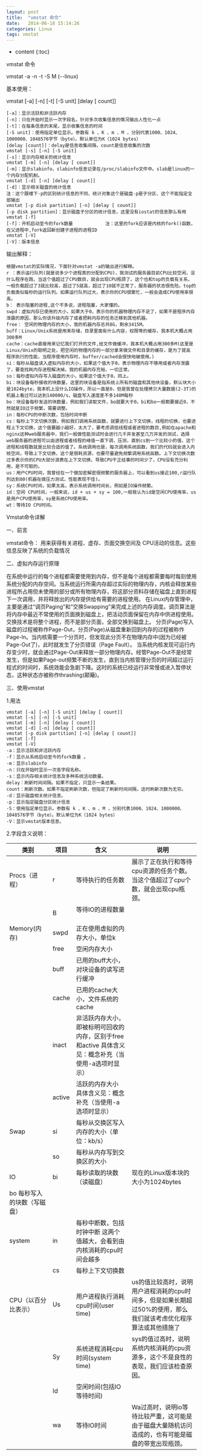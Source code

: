 ```yaml
---
layout: post
title:  "vmstat 命令"
date:   2014-06-18 15:14:26
categories: Linux
tags: vmstat
---
```


* content
{:toc}

vmstat 命令

vmstat -a -n -t -S M  (--linux)



基本使用：

vmstat [-a] [-n] [-t] [-S unit] [delay [ count]]

```
[-a]：显示活跃和非活跃内存
[-n]：只在开始时显示一次字段名，针对多次收集信息的情况输出人性化一点
[-t]：在每条信息的末尾，显示收集信息的时间
[-S unit]：使用指定单位显示。参数有 k 、K 、m 、M ，分别代表1000、1024、1000000、1048576字节（byte）。默认单位为K（1024 bytes）
[delay [count]]：delay是信息收集间隔，count是信息收集的次数
vmstat [-s] [-n] [-S unit]
[-s]：显示内存相关的统计信息
vmstat [-m] [-n] [delay [ count]]
[-m]：显示slabinfo，slabinfo信息记录在/proc/slabinfo文件中。slab是linux的一个内存分配机制。
vmstat [-d] [-n] [delay [ count]]
[-d]：显示相关磁盘的统计信息    
注：这个跟楼下-p的区别统计信息的不同、统计对象这个是磁盘-p是子分区、这个不能指定全部输出
vmstat [-p disk partition] [-n] [delay [ count]]
[-p disk partition]：显示磁盘子分区的统计信息，这里没有iostat的信息那么有用
vmstat [-f]
[-f]：开机启动至今的fork数量            注：这里的fork应该是内核的fork()函数，在父进程中,fork返回新创建子进程的进程ID
vmstat [-V]
[-V]：版本信息
```

输出解释：
```
根据vmstat的实际情况，下面针对vmstat -a的输出进行解释。
r ：表示运行队列(就是说多少个进程真的分配到CPU)，我测试的服务器目前CPU比较空闲，没什么程序在跑，当这个值超过了CPU数目，就会出现CPU瓶颈了。这个也和top的负载有关系，一般负载超过了3就比较高，超过了5就高，超过了10就不正常了，服务器的状态很危险。top的负载类似每秒的运行队列。如果运行队列过大，表示你的CPU很繁忙，一般会造成CPU使用率很高。
b： 表示阻塞的进程,这个不多说，进程阻塞，大家懂的。
swpd：虚拟内存已使用的大小，如果大于0，表示你的机器物理内存不足了，如果不是程序内存泄露的原因，那么你该升级内存了或者把耗内存的任务迁移到其他机器。
free： 空闲的物理内存的大小，我的机器内存总共8G，剩余3415M。
buff：Linux/Unix系统是用来存储，目录里面有什么内容，权限等的缓存，我本机大概占用300多M
cache：cache直接用来记忆我们打开的文件,给文件做缓冲，我本机大概占用300多M(这里是Linux/Unix的聪明之处，把空闲的物理内存的一部分拿来做文件和目录的缓存，是为了提高 程序执行的性能，当程序使用内存时，buffer/cached会很快地被使用。)
si：每秒从磁盘读入虚拟内存的大小，如果这个值大于0，表示物理内存不够用或者内存泄露了，要查找耗内存进程解决掉。我的机器内存充裕，一切正常。
so：每秒虚拟内存写入磁盘的大小，如果这个值大于0，同上。
bi：块设备每秒接收的块数量，这里的块设备是指系统上所有的磁盘和其他块设备，默认块大小是1024byte，我本机上没什么IO操作，所以一直是0，但是我曾在处理拷贝大量数据(2-3T)的机器上看过可以达到140000/s，磁盘写入速度差不多140M每秒
bo：块设备每秒发送的块数量，例如我们读取文件，bo就要大于0。bi和bo一般都要接近0，不然就是IO过于频繁，需要调整。
in：每秒CPU的中断次数，包括时间中断
cs：每秒上下文切换次数，例如我们调用系统函数，就要进行上下文切换，线程的切换，也要进程上下文切换，这个值要越小越好，太大了，要考虑调低线程或者进程的数目,例如在apache和nginx这种web服务器中，我们一般做性能测试时会进行几千并发甚至几万并发的测试，选择web服务器的进程可以由进程或者线程的峰值一直下调，压测，直到cs到一个比较小的值，这个进程和线程数就是比较合适的值了。系统调用也是，每次调用系统函数，我们的代码就会进入内核空间，导致上下文切换，这个是很耗资源，也要尽量避免频繁调用系统函数。上下文切换次数过多表示你的CPU大部分浪费在上下文切换，导致CPU干正经事的时间少了，CPU没有充分利用，是不可取的。
us：用户CPU时间，我曾经在一个做加密解密很频繁的服务器上，可以看到us接近100,r运行队列达到80(机器在做压力测试，性能表现不佳)。
sy：系统CPU时间，如果太高，表示系统调用时间长，例如是IO操作频繁。
id：空闲 CPU时间，一般来说，id + us + sy = 100,一般我认为id是空闲CPU使用率，us是用户CPU使用率，sy是系统CPU使用率。
wt：等待IO CPU时间。
```

Vmstat命令详解

一、前言

vmstat命令：  用来获得有关进程、虚存、页面交换空间及 CPU活动的信息。这些信息反映了系统的负载情况

二、虚拟内存运行原理

在系统中运行的每个进程都需要使用到内存，但不是每个进程都需要每时每刻使用系统分配的内存空间。当系统运行所需内存超过实际的物理内存，内核会释放某些进程所占用但未使用的部分或所有物理内存，将这部分资料存储在磁盘上直到进程下一次调用，并将释放出的内存提供给有需要的进程使用。
在Linux内存管理中，主要是通过“调页Paging”和“交换Swapping”来完成上述的内存调度。调页算法是将内存中最近不常使用的页面换到磁盘上，把活动页面保留在内存中供进程使用。交换技术是将整个进程，而不是部分页面，全部交换到磁盘上。
分页(Page)写入磁盘的过程被称作Page-Out，分页(Page)从磁盘重新回到内存的过程被称作Page-In。当内核需要一个分页时，但发现此分页不在物理内存中(因为已经被Page-Out了)，此时就发生了分页错误（Page Fault）。
当系统内核发现可运行内存变少时，就会通过Page-Out来释放一部分物理内存。经管Page-Out不是经常发生，但是如果Page-out频繁不断的发生，直到当内核管理分页的时间超过运行程式的时间时，系统效能会急剧下降。这时的系统已经运行非常慢或进入暂停状态，这种状态亦被称作thrashing(颠簸)。

三、使用vmstat

1.用法
```
vmstat [-a] [-n] [-S unit] [delay [ count]]
vmstat [-s] [-n] [-S unit]
vmstat [-m] [-n] [delay [ count]]
vmstat [-d] [-n] [delay [ count]]
vmstat [-p disk partition] [-n] [delay [ count]]
vmstat [-f]
vmstat [-V]
-a：显示活跃和非活跃内存
-f：显示从系统启动至今的fork数量 。
-m：显示slabinfo
-n：只在开始时显示一次各字段名称。
-s：显示内存相关统计信息及多种系统活动数量。
delay：刷新时间间隔。如果不指定，只显示一条结果。
count：刷新次数。如果不指定刷新次数，但指定了刷新时间间隔，这时刷新次数为无穷。
-d：显示磁盘相关统计信息。
-p：显示指定磁盘分区统计信息
-S：使用指定单位显示。参数有 k 、K 、m 、M ，分别代表1000、1024、1000000、1048576字节（byte）。默认单位为K（1024 bytes）
-V：显示vmstat版本信息。
```

2.字段含义说明：

 类别 | 项目 | 含义 | 说明 
-|-|-|-
Procs（进程） | r | 等待执行的任务数  | 展示了正在执行和等待cpu资源的任务个数。当这个值超过了cpu个数，就会出现cpu瓶颈。
             | B | 等待IO的进程数量  |
Memory(内存) | swpd | 正在使用虚拟的内存大小，单位k  | 
            | free | 空闲内存大小  
             | buff | 已用的buff大小，对块设备的读写进行缓冲  | 
             | cache | 已用的cache大小，文件系统的cache  | 
             | inact | 非活跃内存大小，即被标明可回收的内存，区别于free和active 具体含义见：概念补充（当使用-a选项时显示）| 
             | active | 活跃的内存大小 具体含义见：概念补充（当使用-a选项时显示）| 
Swap | si | 每秒从交换区写入内存的大小（单位：kb/s）  | 
     | so | 每秒从内存写到交换区的大小  | 
IO | bi | 每秒读取的块数（读磁盘）|  现在的Linux版本块的大小为1024bytes| 
   | bo 每秒写入的块数（写磁盘）  
system | in | 每秒中断数，包括时钟中断 这两个值越大，会看到由内核消耗的cpu时间会越多| 
       | cs | 每秒上下文切换数 | 
CPU（以百分比表示）|  Us | 用户进程执行消耗cpu时间(user time)|  us的值比较高时，说明用户进程消耗的cpu时间多，但是如果长期超过50%的使用，那么我们就该考虑优化程序算法或其他措施了| 
                 | Sy  | 系统进程消耗cpu时间(system time) | sys的值过高时，说明系统内核消耗的cpu资源多，这个不是良性的表现，我们应该检查原因。| 
                 | Id  | 空闲时间(包括IO等待时间)  | | 
                 | wa  | 等待IO时间 | Wa过高时，说明io等待比较严重，这可能是由于磁盘大量随机访问造成的，也有可能是磁盘的带宽出现瓶颈。| 



